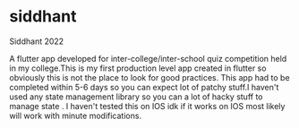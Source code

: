 # siddhant

Siddhant 2022

A flutter app developed for  inter-college/inter-school quiz competition held in my college.This is my first production level app created in flutter so obviously this is not the place to look for good practices. This app had to be completed within 5-6 days so you can expect lot of patchy stuff.I haven't used any state management library so you can a lot of hacky stuff to manage state .
I haven't tested this on IOS idk if it works on IOS most likely will work with minute modifications.